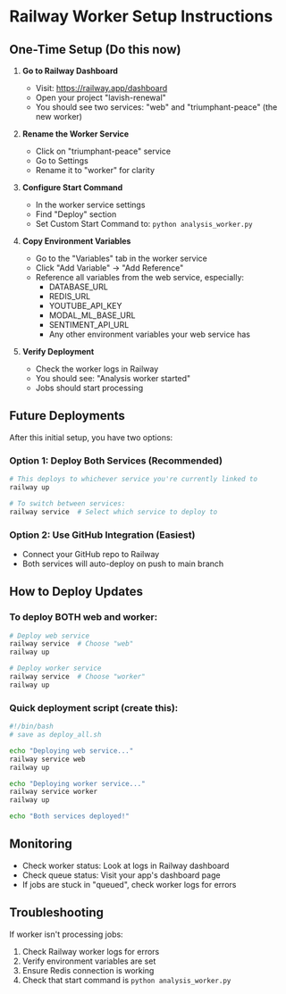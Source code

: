 # Railway Worker Setup Instructions

## One-Time Setup (Do this now)

1. **Go to Railway Dashboard**
   - Visit: https://railway.app/dashboard
   - Open your project "lavish-renewal"
   - You should see two services: "web" and "triumphant-peace" (the new worker)

2. **Rename the Worker Service**
   - Click on "triumphant-peace" service
   - Go to Settings
   - Rename it to "worker" for clarity

3. **Configure Start Command**
   - In the worker service settings
   - Find "Deploy" section
   - Set Custom Start Command to: `python analysis_worker.py`

4. **Copy Environment Variables**
   - Go to the "Variables" tab in the worker service
   - Click "Add Variable" → "Add Reference" 
   - Reference all variables from the web service, especially:
     - DATABASE_URL
     - REDIS_URL
     - YOUTUBE_API_KEY
     - MODAL_ML_BASE_URL
     - SENTIMENT_API_URL
     - Any other environment variables your web service has

5. **Verify Deployment**
   - Check the worker logs in Railway
   - You should see: "Analysis worker started"
   - Jobs should start processing

## Future Deployments

After this initial setup, you have two options:

### Option 1: Deploy Both Services (Recommended)
```bash
# This deploys to whichever service you're currently linked to
railway up

# To switch between services:
railway service  # Select which service to deploy to
```

### Option 2: Use GitHub Integration (Easiest)
- Connect your GitHub repo to Railway
- Both services will auto-deploy on push to main branch

## How to Deploy Updates

### To deploy BOTH web and worker:
```bash
# Deploy web service
railway service  # Choose "web"
railway up

# Deploy worker service  
railway service  # Choose "worker"
railway up
```

### Quick deployment script (create this):
```bash
#!/bin/bash
# save as deploy_all.sh

echo "Deploying web service..."
railway service web
railway up

echo "Deploying worker service..."
railway service worker  
railway up

echo "Both services deployed!"
```

## Monitoring

- Check worker status: Look at logs in Railway dashboard
- Check queue status: Visit your app's dashboard page
- If jobs are stuck in "queued", check worker logs for errors

## Troubleshooting

If worker isn't processing jobs:
1. Check Railway worker logs for errors
2. Verify environment variables are set
3. Ensure Redis connection is working
4. Check that start command is `python analysis_worker.py`